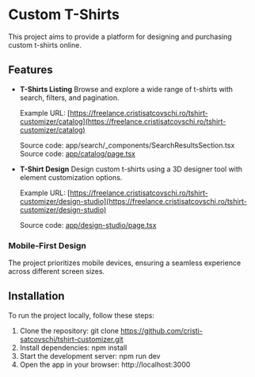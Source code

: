 # Custom T-Shirts

This project aims to provide a platform for designing and purchasing custom t-shirts online.

## Features

- **T-Shirts Listing** Browse and explore a wide range of t-shirts with search, filters, and pagination.

  Example URL: [https://freelance.cristisatcovschi.ro/tshirt-customizer/catalog](https://freelance.cristisatcovschi.ro/tshirt-customizer/catalog)

  Source code: app/search/\_components/SearchResultsSection.tsx
  Source code: [app/catalog/page.tsx](https://github.com/cristi-satcovschi/tshirt-customizer/tree/main/app/catalog/page.tsx)

- **T-Shirt Design** Design custom t-shirts using a 3D designer tool with element customization options.

  Example URL: [https://freelance.cristisatcovschi.ro/tshirt-customizer/design-studio](https://freelance.cristisatcovschi.ro/tshirt-customizer/design-studio)

  Source code: [app/design-studio/page.tsx](https://github.com/cristi-satcovschi/tshirt-customizer/tree/main/app/design-studio/page.tsx)

### Mobile-First Design

The project prioritizes mobile devices, ensuring a seamless experience across different screen sizes.

## Installation

To run the project locally, follow these steps:

1. Clone the repository: git clone https://github.com/cristi-satcovschi/tshirt-customizer.git
2. Install dependencies: npm install
3. Start the development server: npm run dev
4. Open the app in your browser: http://localhost:3000
